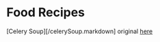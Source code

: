 Food Recipes
===========

[Celery Soup][/celerySoup.markdown] original [here][celery-soup]

[celery-soup]:(http://www.bbcgoodfood.com/recipes/9121/celery-soup)
